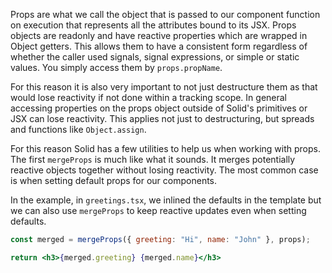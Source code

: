 Props are what we call the object that is passed to our component function on execution that represents all the attributes bound to its JSX. Props objects are readonly and have reactive properties which are wrapped in Object getters. This allows them to have a consistent form regardless of whether the caller used signals, signal expressions, or simple or static values. You simply access them by `props.propName`.

For this reason it is also very important to not just destructure them as that would lose reactivity if not done within a tracking scope. In general accessing properties on the props object outside of Solid's primitives or JSX can lose reactivity. This applies not just to destructuring, but spreads and functions like `Object.assign`.

For this reason Solid has a few utilities to help us when working with props. The first `mergeProps` is much like what it sounds. It merges potentially reactive objects together without losing reactivity. The most common case is when setting default props for our components.

In the example, in `greetings.tsx`, we inlined the defaults in the template but we can also use `mergeProps` to keep reactive updates even when setting defaults.

```jsx
const merged = mergeProps({ greeting: "Hi", name: "John" }, props);

return <h3>{merged.greeting} {merged.name}</h3>
```
